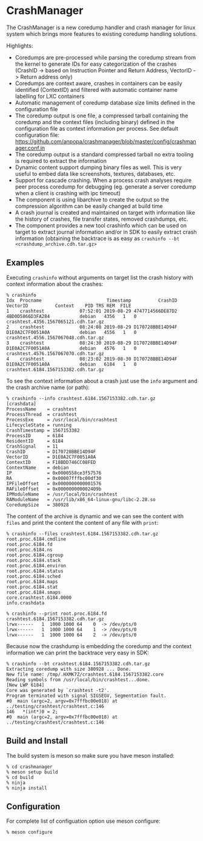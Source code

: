 # CrashManager

The CrashManager is a new coredump handler and crash manager for linux system which brings more features to existing coredump handling solutions.    

Highlights:   

  * Coredumps are pre-processed while parsing the coredump stream from the kernel to generate IDs for easy categorization of the crashes (CrashID -> based on Instruction Pointer and Return Address, VectorID -> Return address only)
  * Coredumps are context aware, crashes in containers can be easily identified (ContextID) and filtered with automatic container name labelling for LXC containers
  * Automatic management of coredump database size limits defined in the configuration file
  * The coredump output is one file, a compressed tarball containing the coredump and the context files (including binary) defined in the configuration file as context information per process. See default configuration file: https://github.com/anpopa/crashmanager/blob/master/config/crashmanager.conf.in
  * The coredump output is a standard compressed tarball no extra tooling is required to extract the information
  * Dynamic content support dumping binary files as well. This is very useful to embed data like screenshots, textures, databases, etc.
  * Support for cascade crashing. When a process crash analyses require peer process coredump for debugging (eg. generate a server coredump when a client is crashing with ipc timeout)
  * The component is using libarchive to create the output so the compression algorithm can be easily changed at build time
  * A crash journal is created and maintained on target with information like the history of crashes, file transfer states, removed crashdumps, etc.
  * The component provides a new tool crashinfo which can be used on target to extract journal information and/or in SDK to easily extract crash information (obtaining the backtrace is as easy as  `crashinfo --bt <crashdump_archive.cdh.tar.gz>`
    
## Examples
Executing `crashinfo` without arguments on target list the crash history with context information about the crashes:
```
% crashinfo
Idx  Procname                        Timestamp          CrashID         VectorID          Context    PID TRS REM  FILE
1    crashtest             07:52:01 2019-08-29 4747714566DE87D2 4BD0D5866D3FA284           debian   4356   1   0  crashtest.4356.1567065121.cdh.tar.gz
2    crashtest             08:24:08 2019-08-29 D170728BBE14D94F D1E0A2C7F0051A0A           debian   4556   1   0  crashtest.4556.1567067048.cdh.tar.gz
3    crashtest             08:24:30 2019-08-29 D170728BBE14D94F D1E0A2C7F0051A0A           debian   4576   1   0  crashtest.4576.1567067070.cdh.tar.gz
4    crashtest             08:23:02 2019-08-30 D170728BBE14D94F D1E0A2C7F0051A0A           debian   6184   1   0  crashtest.6184.1567153382.cdh.tar.gz
```

To see the context information about a crash just use the `info` argument and the crash archive name (or path):
```
% crashinfo --info crashtest.6184.1567153382.cdh.tar.gz
[crashdata]
ProcessName    = crashtest
ProcessThread  = crashtest
ProcessExe     = /usr/local/bin/crashtest
LifecycleState = running
CrashTimestamp = 1567153382
ProcessID      = 6184
ResidentID     = 6184
CrashSignal    = 11
CrashID        = D170728BBE14D94F
VectorID       = D1E0A2C7F0051A0A
ContextID      = F18BDD746CC08FED
ContextName    = debian
IP             = 0x0000558ce3f57576
RA             = 0x00007fffbc00df30
IPFileOffset   = 0x0000000000001576
RAFileOffset   = 0x000000000002409b
IPModuleName   = /usr/local/bin/crashtest
RAModuleName   = /usr/lib/x86_64-linux-gnu/libc-2.28.so
CoredumpSize   = 380928
```
The content of the archive is dynamic and we can see the content with `files` and print the content the content of any file with `print`:
```
% crashinfo --files crashtest.6184.1567153382.cdh.tar.gz
root.proc.6184.cmdline
root.proc.6184.fd
root.proc.6184.ns
root.proc.6184.cgroup
root.proc.6184.stack
root.proc.6184.environ
root.proc.6184.status
root.proc.6184.sched
root.proc.6184.maps
root.proc.6184.stat
root.proc.6184.smaps
core.crashtest.6184.0000
info.crashdata

% crashinfo --print root.proc.6184.fd crashtest.6184.1567153382.cdh.tar.gz
lrwx------   1  1000 1000 64    0  -> /dev/pts/0
lrwx------   1  1000 1000 64    1  -> /dev/pts/0
lrwx------   1  1000 1000 64    2  -> /dev/pts/0
```
Because now the crashdump is embedding the coredump and the context information we can print the backtrace very easy in SDK:
```
% crashinfo --bt crashtest.6184.1567153382.cdh.tar.gz
Extracting coredump with size 380928 ... Done.
New file name: /tmp/.HXMK7Z/crashtest.6184.1567153382.core
Reading symbols from /usr/local/bin/crashtest...done.
[New LWP 6184]
Core was generated by `crashtest -t2'.
Program terminated with signal SIGSEGV, Segmentation fault.
#0  main (argc=2, argv=0x7fffbc00e018) at ../testing/crashtest/crashtest.c:146
146	  *(int*)0 = 2;
#0  main (argc=2, argv=0x7fffbc00e018) at ../testing/crashtest/crashtest.c:146
```

## Build and Install
The build system is meson so make sure you have meson installed:

```
% cd crashmanager   
% meson setup build    
% cd build   
% ninja   
% ninja install   
```

## Configuration
For complete list of configuation option use meson configure:

```   
% meson configure    
```
